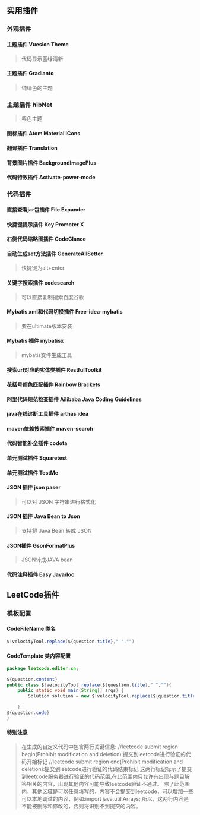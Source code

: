 ## 实用插件

### 外观插件

#### 主题插件 Vuesion Theme

> 代码显示蓝绿清新

#### 主题插件 Gradianto

> 纯绿色的主题

### 主题插件 hibNet 

> 紫色主题

#### 图标插件 Atom Material ICons

#### 翻译插件 Translation

#### 背景图片插件 BackgroundImagePlus

#### 代码特效插件 **Activate-power-mode**



### 代码插件

#### 直接查看jar包插件 File Expander

#### 快捷键提示插件 Key Promoter X 

#### 右侧代码缩略图插件 CodeGlance

#### 自动生成set方法插件 GenerateAllSetter

> 快捷键为alt+enter

#### 关键字搜索插件 codesearch

> 可以直接复制搜索百度谷歌

#### Mybatis xml和代码切换插件 Free-idea-mybatis

> 要在ultimate版本安装

#### Mybatis 插件 mybatisx

> mybatis文件生成工具

#### 搜索url对应的实体类插件 RestfulToolkit

#### 花括号颜色匹配插件 Rainbow Brackets

#### 阿里代码规范检查插件 Ailibaba Java Coding Guidelines

#### java在线诊断工具插件 arthas idea

#### maven依赖搜索插件 maven-search

#### 代码智能补全插件 codota

#### 单元测试插件 Squaretest

#### 单元测试插件 TestMe

#### JSON 插件 json paser

> 可以对 JSON 字符串进行格式化
>

#### JSON 插件 Java Bean to Json

> 支持将 Java Bean 转成 JSON
>

#### JSON插件 GsonFormatPlus

> JSON转成JAVA bean

#### 代码注释插件 Easy Javadoc



## LeetCode插件

### 模板配置

#### CodeFileName 类名

```java
$!velocityTool.replace(${question.title}," ","")

```

#### CodeTemplate 类内容配置

```java
package leetcode.editor.cn;

${question.content}
public class $!velocityTool.replace(${question.title}," ",""){
	public static void main(String[] args) {
		Solution solution = new $!velocityTool.replace(${question.title}," ","")().new Solution();
		
	}
${question.code}
}

```

#### 特别注意

> 在生成的自定义代码中包含两行关键信息:
> //leetcode submit region begin(Prohibit modification and deletion):提交到leetcode进行验证的代码开始标记
> //leetcode submit region end(Prohibit modification and deletion):提交到leetcode进行验证的代码结束标记
> 这两行标记标示了提交到leetcode服务器进行验证的代码范围,在此范围内只允许有出现与题目解答相关的内容，出现其他内容可能导致leetcode验证不通过。
> 除了此范围内，其他区域是可以任意填写的，内容不会提交到leetcode，可以增加一些可以本地调试的内容，例如:import java.util.Arrays;
> 所以，这两行内容是不能被删除和修改的，否则将识别不到提交的内容。
